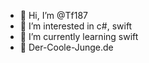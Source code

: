 - 👋 Hi, I’m @Tf187
- 👀 I’m interested in c#, swift 
- 🌱 I’m currently learning swift
- 💞 Der-Coole-Junge.de
